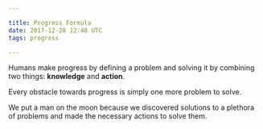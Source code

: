 ```yaml
---

title: Progress Formula
date: 2017-12-28 12:48 UTC
tags: progress

---
```


Humans make progress by defining a problem and solving it by combining two things: **knowledge** and **action**.

Every obstacle towards progress is simply one more problem to solve.

We put a man on the moon because we discovered solutions to a plethora of problems and made the necessary actions to solve them.


